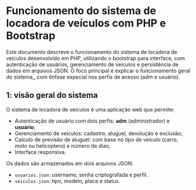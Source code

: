 # Funcionamento do sistema de locadora de veículos com PHP e Bootstrap

Este documento descreve o funcionamento do sistema de locadora de veículos desenvolvido em PHP, utilizando o bootstrap para interface, com autenticação de usuários, gerenciamento de veículos e persistência de dados em arquivos JSON. O foco principal é explicar o funcionamento geral do sistema,, com ênfase especial nos perfis de acesso (adm e usuário). 

## 1: visão geral do sistema

O sistema de locadora de veículos é uma aplicação web que permite:

- Autenticação de usuário com dois perfis: **adm** (administrador) e **usuário**;
- Gerenciamento de veículos: cadastro, aluguel, devolução e exclusão;
- Calculo de previsão de aluguel: com base no tipo de veículo (carro, moto ou helicoptero) e número de dias;
- Interface responsiva.

Os dados são armazenados em dois arquivos JSON: 

- `usuarios.json`: username, senha criptografada e perfil.
- `veiculos.json`: tipo, modelo, placa e status.